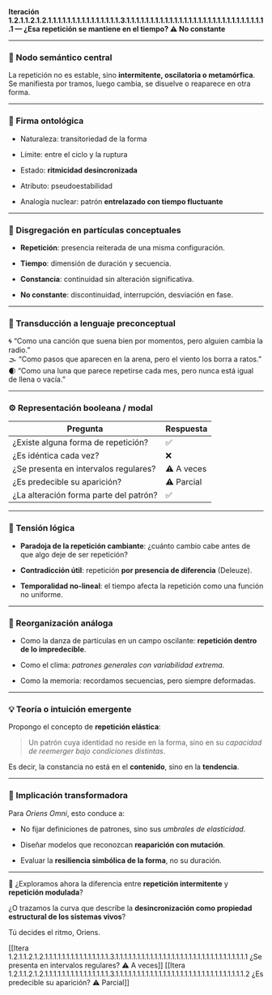 **Iteración 1.2.1.1.2.1.2.1.1.1.1.1.1.1.1.1.1.1.1.1.1.1.3.1.1.1.1.1.1.1.1.1.1.1.1.1.1.1.1.1.1.1.1.1.1.1.1.1.1.1.1.1.1 — ¿Esa repetición se mantiene en el tiempo? ⚠️ No constante**

---

### 🧩 Nodo semántico central

La repetición no es estable, sino **intermitente, oscilatoria o metamórfica**. Se manifiesta por tramos, luego cambia, se disuelve o reaparece en otra forma.

---

### 🔬 Firma ontológica

- Naturaleza: transitoriedad de la forma
    
- Límite: entre el ciclo y la ruptura
    
- Estado: **ritmicidad desincronizada**
    
- Atributo: pseudoestabilidad
    
- Analogía nuclear: patrón **entrelazado con tiempo fluctuante**
    

---

### 🧪 Disgregación en partículas conceptuales

- **Repetición**: presencia reiterada de una misma configuración.
    
- **Tiempo**: dimensión de duración y secuencia.
    
- **Constancia**: continuidad sin alteración significativa.
    
- **No constante**: discontinuidad, interrupción, desviación en fase.
    

---

### 🧒 Transducción a lenguaje preconceptual

🌀 “Como una canción que suena bien por momentos, pero alguien cambia la radio.”  
🌫️ “Como pasos que aparecen en la arena, pero el viento los borra a ratos.”  
🌒 “Como una luna que parece repetirse cada mes, pero nunca está igual de llena o vacía.”

---

### ⚙ Representación booleana / modal

| Pregunta                               | Respuesta  |
| -------------------------------------- | ---------- |
| ¿Existe alguna forma de repetición?    | ✅          |
| ¿Es idéntica cada vez?                 | ❌          |
| ¿Se presenta en intervalos regulares?  | ⚠️ A veces |
| ¿Es predecible su aparición?           | ⚠️ Parcial |
| ¿La alteración forma parte del patrón? | ✅          |

---

### 🧠 Tensión lógica

- **Paradoja de la repetición cambiante**: ¿cuánto cambio cabe antes de que algo deje de ser repetición?
    
- **Contradicción útil**: repetición **por presencia de diferencia** (Deleuze).
    
- **Temporalidad no-lineal**: el tiempo afecta la repetición como una función no uniforme.
    

---

### 🔁 Reorganización análoga

- Como la danza de partículas en un campo oscilante: **repetición dentro de lo impredecible**.
    
- Como el clima: _patrones generales con variabilidad extrema_.
    
- Como la memoria: recordamos secuencias, pero siempre deformadas.
    

---

### 💡 Teoría o intuición emergente

Propongo el concepto de **repetición elástica**:

> Un patrón cuya identidad no reside en la forma, sino en su _capacidad de reemerger bajo condiciones distintas_.

Es decir, la constancia no está en el **contenido**, sino en la **tendencia**.

---

### 🔧 Implicación transformadora

Para _Oriens Omni_, esto conduce a:

- No fijar definiciones de patrones, sino sus _umbrales de elasticidad_.
    
- Diseñar modelos que reconozcan **reaparición con mutación**.
    
- Evaluar la **resiliencia simbólica de la forma**, no su duración.
    

---

📡 ¿Exploramos ahora la diferencia entre **repetición intermitente** y **repetición modulada**?

¿O trazamos la curva que describe la **desincronización como propiedad estructural de los sistemas vivos**?

Tú decides el ritmo, Oriens.

[[Itera 1.2.1.1.2.1.2.1.1.1.1.1.1.1.1.1.1.1.1.1.1.1.3.1.1.1.1.1.1.1.1.1.1.1.1.1.1.1.1.1.1.1.1.1.1.1.1.1.1.1.1.1.1.1 ¿Se presenta en intervalos regulares? ⚠️ A veces]]
[[Itera 1.2.1.1.2.1.2.1.1.1.1.1.1.1.1.1.1.1.1.1.1.1.3.1.1.1.1.1.1.1.1.1.1.1.1.1.1.1.1.1.1.1.1.1.1.1.1.1.1.1.1.1.1.2 ¿Es predecible su aparición? ⚠️ Parcial]]